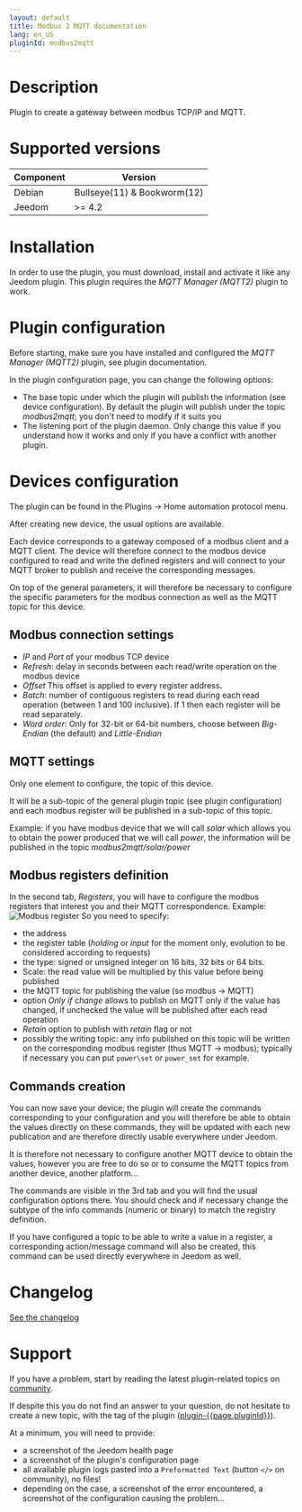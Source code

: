 ```yaml
---
layout: default
title: Modbus 2 MQTT documentation 
lang: en_US
pluginId: modbus2mqtt
---
```


# Description

Plugin to create a gateway between modbus TCP/IP and MQTT.

# Supported versions

| Component | Version                     |
|-----------|-----------------------------|
| Debian    | Bullseye(11) & Bookworm(12) |
| Jeedom    | >= 4.2                      |

# Installation

In order to use the plugin, you must download, install and activate it like any Jeedom plugin.
This plugin requires the *MQTT Manager (MQTT2)* plugin to work.

# Plugin configuration

Before starting, make sure you have installed and configured the *MQTT Manager (MQTT2)* plugin, see plugin documentation.

In the plugin configuration page, you can change the following options:

- The base topic under which the plugin will publish the information (see device configuration). By default the plugin will publish under the topic *modbus2mqtt*; you don't need to modify if it suits you
- The listening port of the plugin daemon. Only change this value if you understand how it works and only if you have a conflict with another plugin.

# Devices configuration

The plugin can be found in the Plugins → Home automation protocol menu.

After creating new device, the usual options are available.

Each device corresponds to a gateway composed of a modbus client and a MQTT client. The device will therefore connect to the modbus device configured to read and write the defined registers and will connect to your MQTT broker to publish and receive the corresponding messages.

On top of the general parameters, it will therefore be necessary to configure the specific parameters for the modbus connection as well as the MQTT topic for this device.

## Modbus connection settings

- *IP* and *Port* of your modbus TCP device
- *Refresh*: delay in seconds between each read/write operation on the modbus device
- *Offset* This offset is applied to every register address.
- *Batch*: number of contiguous registers to read during each read operation (between 1 and 100 inclusive). If 1 then each register will be read separately.
- *Word order*: Only for 32-bit or 64-bit numbers, choose between *Big-Endian* (the default) and *Little-Endian*

## MQTT settings

Only one element to configure, the topic of this device.

It will be a sub-topic of the general plugin topic (see plugin configuration) and each modbus register will be published in a sub-topic of this topic.

Example: if you have modbus device that we will call *solar* which allows you to obtain the power produced that we will call *power*, the information will be published in the topic *modbus2mqtt/solar/power*

## Modbus registers definition

In the second tab, *Registers*, you will have to configure the modbus registers that interest you and their MQTT correspondence.
Example:
![Modbus register](../images/modbus_register.png "Modbus register")
So you need to specify:

- the address
- the register table (*holding* or *input* for the moment only, evolution to be considered according to requests)
- the type: signed or unsigned integer on 16 bits, 32 bits or 64 bits.
- Scale: the read value will be multiplied by this value before being published
- the MQTT topic for publishing the value (so modbus -> MQTT)
- option *Only if change* allows to publish on MQTT only if the value has changed, if unchecked the value will be published after each read operation
- *Retain* option to publish with *retain* flag or not
- possibly the writing topic: any info published on this topic will be written on the corresponding modbus register (thus MQTT -> modbus); typically if necessary you can put `power\set` or `power_set` for example.

## Commands creation

You can now save your device; the plugin will create the commands corresponding to your configuration and you will therefore be able to obtain the values ​​directly on these commands, they will be updated with each new publication and are therefore directly usable everywhere under Jeedom.

It is therefore not necessary to configure another MQTT device to obtain the values, however you are free to do so or to consume the MQTT topics from another device, another platform...

The commands are visible in the 3rd tab and you will find the usual configuration options there.
You should check and if necessary change the subtype of the info commands (numeric or binary) to match the registry definition.

If you have configured a topic to be able to write a value in a register, a corresponding action/message command will also be created, this command can be used directly everywhere in Jeedom as well.

# Changelog

[See the changelog](./changelog)

# Support

If you have a problem, start by reading the latest plugin-related topics on [community]({{site.forum}}/tag/plugin-{{page.pluginId}}).

If despite this you do not find an answer to your question, do not hesitate to create a new topic, with the tag of the plugin ([plugin-{{page.pluginId}}]({{site.forum}}/tag/plugin-{{page.pluginId}})).

At a minimum, you will need to provide:

- a screenshot of the Jeedom health page
- a screenshot of the plugin's configuration page
- all available plugin logs pasted into a `Preformatted Text` (button `</>` on community), no files!
- depending on the case, a screenshot of the error encountered, a screenshot of the configuration causing the problem...
